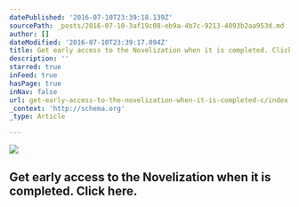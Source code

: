 ```yaml
---
datePublished: '2016-07-10T23:39:18.139Z'
sourcePath: _posts/2016-07-10-3af19c08-eb9a-4b7c-9213-4093b2aa953d.md
author: []
dateModified: '2016-07-10T23:39:17.094Z'
title: Get early access to the Novelization when it is completed. Click here.
description: ''
starred: true
inFeed: true
hasPage: true
inNav: false
url: get-early-access-to-the-novelization-when-it-is-completed-c/index.html
_context: 'http://schema.org'
_type: Article

---
```

![](https://imgflo.herokuapp.com/graph/vahj1ThiexotieMo/955d082a1267739581badc5ceefbe606/croprotate.jpg?cropheight=1360&cropwidth=1006&degrees=0&input=https%3A%2F%2Fthe-grid-user-content.s3-us-west-2.amazonaws.com%2F33213db1-47ca-4ef6-b915-94132c0bf5d1.jpg&x=0&y=0)

## Get early access to the Novelization when it is completed. Click here.
